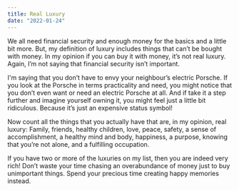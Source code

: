 ```yaml
---
title: Real Luxury
date: "2022-01-24"
---
```


We all need financial security and enough money for the basics and a little bit more. But, my definition of luxury includes things that can’t be bought with money. In my opinion if you can buy it with money, it’s not real luxury. Again, I’m not saying that financial security isn’t important. 

I'm saying that you don’t have to envy your neighbour’s electric Porsche. If you look at the Porsche in terms practicality and need, you might notice that you don’t even want or need an electric Porsche at all. And if take it a step further and imagine yourself owning it, you might feel just a little bit ridiculous. Because it’s just an expensive status symbol!

Now count all the things that you actually have that are, in my opinion, real luxury: 
Family, friends, healthy children, love, peace, safety, a sense of accomplishment, a healthy mind and body, happiness, a purpose, knowing that you’re not alone, and a fulfilling occupation. 

If you have two or more of the luxuries on my list, then you are indeed very rich! Don’t waste your time chasing an overabundance of money just to buy unimportant things. Spend your precious time creating happy memories instead. 
